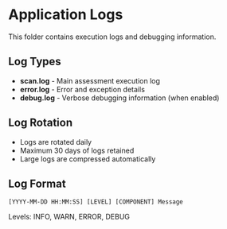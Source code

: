 # Application Logs

This folder contains execution logs and debugging information.

## Log Types
- **scan.log** - Main assessment execution log
- **error.log** - Error and exception details
- **debug.log** - Verbose debugging information (when enabled)

## Log Rotation
- Logs are rotated daily
- Maximum 30 days of logs retained
- Large logs are compressed automatically

## Log Format
```
[YYYY-MM-DD HH:MM:SS] [LEVEL] [COMPONENT] Message
```

Levels: INFO, WARN, ERROR, DEBUG
